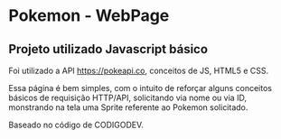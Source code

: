 # Pokemon - WebPage
## Projeto utilizado Javascript básico
Foi utilizado a API https://pokeapi.co, conceitos de JS, HTML5 e CSS.

Essa página é bem simples, com o intuito de reforçar alguns conceitos básicos de requisição HTTP/API, solicitando via nome ou via ID, monstrando na tela uma Sprite referente ao Pokemon solicitado. 

Baseado no código de CODIGODEV.